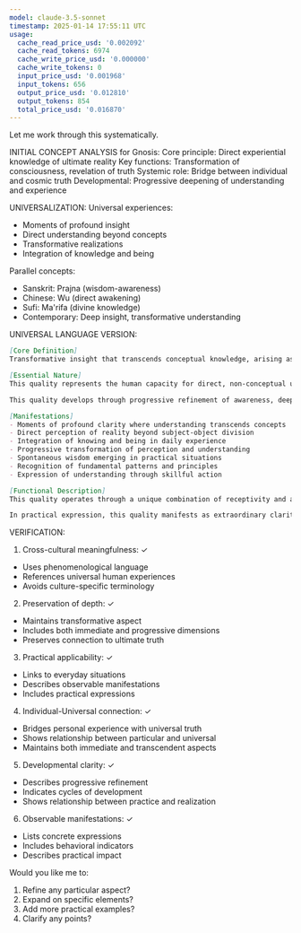 ```yaml
---
model: claude-3.5-sonnet
timestamp: 2025-01-14 17:55:11 UTC
usage:
  cache_read_price_usd: '0.002092'
  cache_read_tokens: 6974
  cache_write_price_usd: '0.000000'
  cache_write_tokens: 0
  input_price_usd: '0.001968'
  input_tokens: 656
  output_price_usd: '0.012810'
  output_tokens: 854
  total_price_usd: '0.016870'
---
```


Let me work through this systematically.

INITIAL CONCEPT ANALYSIS for Gnosis:
Core principle: Direct experiential knowledge of ultimate reality
Key functions: Transformation of consciousness, revelation of truth
Systemic role: Bridge between individual and cosmic truth
Developmental: Progressive deepening of understanding and experience

UNIVERSALIZATION:
Universal experiences:
- Moments of profound insight
- Direct understanding beyond concepts
- Transformative realizations
- Integration of knowledge and being

Parallel concepts:
- Sanskrit: Prajna (wisdom-awareness)
- Chinese: Wu (direct awakening)
- Sufi: Ma'rifa (divine knowledge)
- Contemporary: Deep insight, transformative understanding

UNIVERSAL LANGUAGE VERSION:

```markdown
[Core Definition]
Transformative insight that transcends conceptual knowledge, arising as direct experiential understanding of fundamental reality. This knowing-awareness combines clarity of perception with depth of realization, fundamentally altering one's relationship with self, others, and existence while bridging personal experience with universal truth.

[Essential Nature]
This quality represents the human capacity for direct, non-conceptual understanding that transcends yet includes intellectual knowledge. It manifests as moments of profound clarity where understanding and being become unified, dissolving the usual separation between knower and known. Unlike accumulated information or philosophical reasoning, this knowing transforms the entire field of experience, reorganizing one's perception, understanding, and way of being in the world.

This quality develops through progressive refinement of awareness, deepening of insight, and integration of understanding into lived experience. It operates simultaneously as method and realization, process and achievement, continuously deepening while maintaining immediacy in each moment.

[Manifestations]
- Moments of profound clarity where understanding transcends concepts
- Direct perception of reality beyond subject-object division
- Integration of knowing and being in daily experience
- Progressive transformation of perception and understanding
- Spontaneous wisdom emerging in practical situations
- Recognition of fundamental patterns and principles
- Expression of understanding through skillful action

[Functional Description]
This quality operates through a unique combination of receptivity and active engagement, requiring both the cultivation of refined awareness and the courage to face reality directly. It develops through cycles of insight, integration, and embodiment, each cycle deepening understanding while expanding its practical application. The process involves progressive purification of perception, dissolution of conceptual barriers, and increasingly subtle recognition of fundamental patterns.

In practical expression, this quality manifests as extraordinary clarity in ordinary situations, bringing profound understanding to everyday challenges while maintaining connection to deeper truth. It enables one to navigate complexity with wisdom, respond to situations with spontaneous appropriateness, and maintain perspective that encompasses both immediate circumstances and universal principles. This understanding naturally expresses itself through skillful action, clear communication, and the ability to bridge different levels of reality and understanding.
```

VERIFICATION:
1. Cross-cultural meaningfulness: ✓
- Uses phenomenological language
- References universal human experiences
- Avoids culture-specific terminology

2. Preservation of depth: ✓
- Maintains transformative aspect
- Includes both immediate and progressive dimensions
- Preserves connection to ultimate truth

3. Practical applicability: ✓
- Links to everyday situations
- Describes observable manifestations
- Includes practical expressions

4. Individual-Universal connection: ✓
- Bridges personal experience with universal truth
- Shows relationship between particular and universal
- Maintains both immediate and transcendent aspects

5. Developmental clarity: ✓
- Describes progressive refinement
- Indicates cycles of development
- Shows relationship between practice and realization

6. Observable manifestations: ✓
- Lists concrete expressions
- Includes behavioral indicators
- Describes practical impact

Would you like me to:
1. Refine any particular aspect?
2. Expand on specific elements?
3. Add more practical examples?
4. Clarify any points?